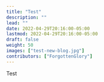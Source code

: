```yaml
---
title: "Test"
description: ""
lead: ""
date: 2022-04-29T20:16:00-05:00
lastmod: 2022-04-29T20:16:00-05:00
draft: false
weight: 50
images: ["test-new-blog.jpg"]
contributors: ["ForgottenGlory"]
---
```


Test